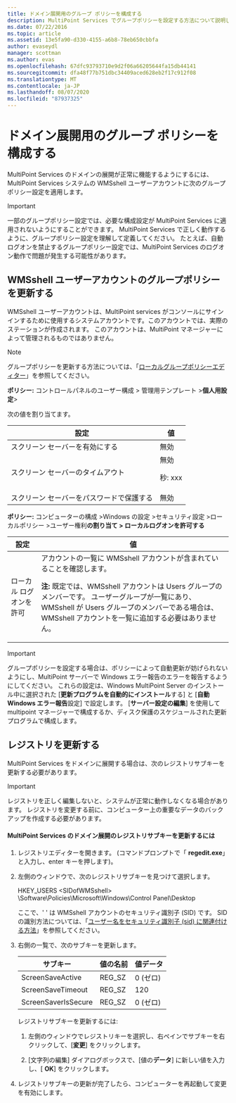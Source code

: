 ```yaml
---
title: ドメイン展開用のグループ ポリシーを構成する
description: MultiPoint Services でグループポリシーを設定する方法について説明します。
ms.date: 07/22/2016
ms.topic: article
ms.assetid: 13e5fa90-d330-4155-a6b8-78eb650cbbfa
author: evaseydl
manager: scottman
ms.author: evas
ms.openlocfilehash: 67dfc93793710e9d2f06a66205644fa15db44141
ms.sourcegitcommit: dfa48f77b751dbc34409aced628eb2f17c912f08
ms.translationtype: MT
ms.contentlocale: ja-JP
ms.lasthandoff: 08/07/2020
ms.locfileid: "87937325"
---
```

# <a name="configure-group-policies-for-a-domain-deployment"></a>ドメイン展開用のグループ ポリシーを構成する
MultiPoint Services のドメインの展開が正常に機能するようにするには、MultiPoint Services システムの WMSshell ユーザーアカウントに次のグループポリシー設定を適用します。

> [!IMPORTANT]
> 一部のグループポリシー設定では、必要な構成設定が MultiPoint Services に適用されないようにすることができます。 MultiPoint Services で正しく動作するように、グループポリシー設定を理解して定義してください。 たとえば、自動ログオンを禁止するグループポリシー設定では、MultiPoint Services のログオン動作で問題が発生する可能性があります。

## <a name="update-group-policies-for-the-wmsshell-user-account"></a>WMSshell ユーザーアカウントのグループポリシーを更新する
WMSshell ユーザーアカウントは、MultiPoint services がコンソールにサインインするために使用するシステムアカウントです。このアカウントでは、実際のステーションが作成されます。 このアカウントは、MultiPoint マネージャーによって管理されるものではありません。

> [!NOTE]
> グループポリシーを更新する方法については、「[ローカルグループポリシーエディター](/previous-versions/windows/it-pro/windows-server-2012-R2-and-2012/dn265982(v=ws.11))」を参照してください。

**ポリシー:** コントロールパネルのユーザー構成 > 管理用テンプレート >**個人用設定**>

次の値を割り当てます。

|設定|値|
|-----------|----------|
|スクリーン セーバーを有効にする|無効|
|スクリーン セーバーのタイムアウト|無効<p>秒: xxx|
|スクリーン セーバーをパスワードで保護する|無効|

**ポリシー:** コンピューターの構成 >Windows の設定 >セキュリティ設定 >ローカルポリシー >ユーザー権利**の割り当て > ローカルログオンを許可する**

|設定|値|
|-----------|----------|
|ローカル ログオンを許可|アカウントの一覧に WMSshell アカウントが含まれていることを確認します。<p>**注:** 既定では、WMSshell アカウントは Users グループのメンバーです。 ユーザーグループが一覧にあり、WMSshell が Users グループのメンバーである場合は、WMSshell アカウントを一覧に追加する必要はありません。|

> [!IMPORTANT]
> グループポリシーを設定する場合は、ポリシーによって自動更新が妨げられないようにし、MultiPoint サーバーで Windows エラー報告のエラーを報告するようにしてください。 これらの設定は、Windows MultiPoint Server のインストール中に選択された [**更新プログラムを自動的にインストール**する] と [**自動 Windows エラー報告**設定] で設定します。 [**サーバー設定の編集**] を使用して multipoint マネージャーで構成するか、ディスク保護のスケジュールされた更新プログラムで構成します。

## <a name="update-the-registry"></a>レジストリを更新する
MultiPoint Services をドメインに展開する場合は、次のレジストリサブキーを更新する必要があります。

> [!IMPORTANT]
> レジストリを正しく編集しないと、システムが正常に動作しなくなる場合があります。 レジストリを変更する前に、コンピューター上の重要なデータのバックアップを作成する必要があります。

#### <a name="to-update-registry-subkeys-for-a-domain-deployment-of-multipoint-services"></a>MultiPoint Services のドメイン展開のレジストリサブキーを更新するには

1.  レジストリエディターを開きます。 (コマンドプロンプトで「 **regedit.exe**」と入力し、enter キーを押します)。

2.  左側のウィンドウで、次のレジストリサブキーを見つけて選択します。

    HKEY_USERS \<SIDofWMSshell> \Software\Policies\Microsoft\Windows\Control Panel\Desktop

    ここで、' <SIDofWMSshell> ' は WMSshell アカウントのセキュリティ識別子 (SID) です。 SID の識別方法については、「[ユーザー名をセキュリティ識別子 (sid) に関連付ける方法](https://support.microsoft.com/kb/154599)」を参照してください。

3.  右側の一覧で、次のサブキーを更新します。

    |サブキー|値の名前|値データ|
    |----------|--------------|--------------|
    |ScreenSaveActive|REG_SZ|0 (ゼロ)|
    |ScreenSaveTimeout|REG_SZ|120|
    |ScreenSaverIsSecure|REG_SZ|0 (ゼロ)|

    レジストリサブキーを更新するには:

    1.  左側のウィンドウでレジストリキーを選択し、右ペインでサブキーを右クリックして、[**変更**] をクリックします。

    2.  [文字列の編集] ダイアログボックスで、[値の**データ**] に新しい値を入力し、[ **OK**] をクリックします。

4.  レジストリサブキーの更新が完了したら、コンピューターを再起動して変更を有効にします。
